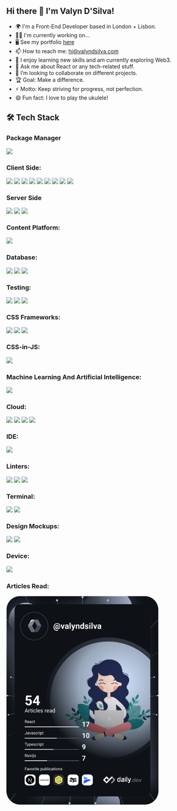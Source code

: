 <!-- ![](https://github.com/valyndsilva/valyndsilva/blob/main/valyndsilva-github-repo-card.png) -->
<!-- <p align="center">
  <a href="https://www.valyndsilva.com/" target="_blank" rel="noreferrer"><img src="https://github.com/valyndsilva/valyndsilva/blob/main/valyndsilva-github-repo-card.png" alt="www.valyndsilva.com"></a>
</p> -->

## Hi there 👋 I'm Valyn D'Silva! 

- 🌍 I'm a Front-End Developer based in London + Lisbon.
- 👩‍💻 I'm currently working on...
- 🖥️  See my portfolio [here](https://www.valyndsilva.com)
- 📫 How to reach me: hi@valyndsilva.com
- 🌱 I enjoy learning new skills and am currently exploring Web3.
- 💬  Ask me about React or any tech-related stuff.
- 🤝 I’m looking to collaborate on different projects.
- 🏆 Goal: Make a difference.
- ⚡ Motto: Keep striving for progress, not perfection.
- 😄 Fun fact: I love to play the ukulele!

## 🛠 Tech Stack

### Package Manager
![](https://img.shields.io/badge/PnPm-F8AD01?style=for-the-badge&logo=pnpm&logoColor=white)

### Client Side:
![](https://img.shields.io/badge/HTML5-E34F26?style=for-the-badge&logo=html5&logoColor=white)
![](https://img.shields.io/badge/CSS3-1572B6?style=for-the-badge&logo=css3&logoColor=white)
![](https://img.shields.io/badge/Sass-CC6699?style=for-the-badge&logo=sass&logoColor=white)
![](https://img.shields.io/badge/jQuery-0769AD?style=for-the-badge&logo=jquery&logoColor=white)
![](https://img.shields.io/badge/JavaScript-F7DF1E?style=for-the-badge&logo=javascript&logoColor=black)
![](https://img.shields.io/badge/React-20232A?style=for-the-badge&logo=react&logoColor=61DAFB)
![](https://img.shields.io/badge/Redux-593D88?style=for-the-badge&logo=redux&logoColor=white)
![](https://img.shields.io/badge/React_Router-CA4245?style=for-the-badge&logo=react-router&logoColor=white)
![](https://img.shields.io/badge/React-Native-20232A?style=for-the-badge)

### Server Side
![](https://img.shields.io/badge/Express.js-404D59?style=for-the-badge)
![](https://img.shields.io/badge/Node.js-43853D?style=for-the-badge&logo=node.js&logoColor=white)
![](https://img.shields.io/badge/TypeScript-007ACC?style=for-the-badge&logo=typescript&logoColor=white)

### Content Platform:
![](https://img.shields.io/badge/Sanity.io-orange?style=for-the-badge)

### Database:
![](https://img.shields.io/badge/MongoDB-4EA94B?style=for-the-badge&logo=mongodb&logoColor=white)
![](https://img.shields.io/badge/PostgreSQL-316192?style=for-the-badge&logo=postgresql&logoColor=white)
![](https://img.shields.io/badge/MySQL-00000F?style=for-the-badge&logo=mysql&logoColor=white)

<!-- ### Authentication:
![](https://img.shields.io/badge/json%20web%20tokens-323330?style=for-the-badge&logo=json-web-tokens&logoColor=pink)
 -->
### Testing:
![](https://img.shields.io/badge/Jest-323330?style=for-the-badge&logo=Jest&logoColor=white)
![](https://img.shields.io/badge/mocha.js-323330?style=for-the-badge&logo=mocha&logoColor=Brown)
![](https://img.shields.io/badge/chai.js-323330?style=for-the-badge&logo=chai&logoColor=red)


### CSS Frameworks:
![](https://img.shields.io/badge/Tailwind_CSS-38B2AC?style=for-the-badge&logo=tailwind-css&logoColor=white)
![](https://img.shields.io/badge/Bootstrap-563D7C?style=for-the-badge&logo=bootstrap&logoColor=white)
![](https://img.shields.io/badge/Material--UI-0081CB?style=for-the-badge&logo=material-ui&logoColor=white)

### CSS-in-JS:
![](https://img.shields.io/badge/styled--components-DB7093?style=for-the-badge&logo=styled-components&logoColor=white)

### Machine Learning And Artificial Intelligence:
![](https://img.shields.io/badge/TensorFlow-FF6F00?style=for-the-badge&logo=tensorflow&logoColor=white)

### Cloud:
![](https://img.shields.io/badge/Netlify-00C7B7?style=for-the-badge&logo=netlify&logoColor=white)
![](https://img.shields.io/badge/Heroku-430098?style=for-the-badge&logo=heroku&logoColor=white)
![](https://img.shields.io/badge/Vercel-000000?style=for-the-badge&logo=vercel&logoColor=white)
![](https://img.shields.io/badge/Amazon_AWS-232F3E?style=for-the-badge&logo=amazon-aws&logoColor=white)

### IDE:
![](https://img.shields.io/badge/Visual_Studio_Code-0078D4?style=for-the-badge&logo=visual%20studio%20code&logoColor=white)

### Linters:
![](https://img.shields.io/badge/prettier-1A2C34?style=for-the-badge&logo=prettier&logoColor=F7BA3E)
![](https://img.shields.io/badge/eslint-3A33D1?style=for-the-badge&logo=eslint&logoColor=white)
![](https://img.shields.io/badge/stylelint-000?style=for-the-badge&logo=stylelint&logoColor=white)

### Terminal:
![](https://img.shields.io/badge/GIT-E44C30?style=for-the-badge&logo=git&logoColor=white)
![](https://img.shields.io/badge/powershell-5391FE?style=for-the-badge&logo=powershell&logoColor=white)

### Design Mockups:
![](https://img.shields.io/badge/Canva-%2300C4CC.svg?&style=for-the-badge&logo=Canva&logoColor=white)
![](https://img.shields.io/badge/Figma-F24E1E?style=for-the-badge&logo=figma&logoColor=white)

### Device:
![](https://img.shields.io/badge/Apple-MacBook_Air_2021-999999?style=for-the-badge&logo=apple&logoColor=white)

### Articles Read:
<a href="https://app.daily.dev/valyndsilva"><img src="https://github.com/valyndsilva/valyndsilva/blob/main/devcard.svg" width="400" alt="Valyn D'Silva's Dev Card"/></a>

